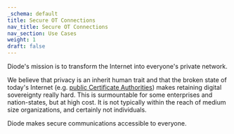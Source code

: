 ```yaml
---
_schema: default
title: Secure OT Connections
nav_title: Secure OT Connections
nav_section: Use Cases
weight: 1
draft: false
---
```

Diode's mission is to transform the Internet into everyone's private network.

We believe that privacy is an inherit human trait and that the broken state of today's Internet (e.g. [public Certificate Authorities](https://diode.io/blog/why-there-are-3652-organizations-that-can-read-everyones-encrypted-traffic)) makes retaining digital sovereignty really hard.  This is surmountable for some enterprises and nation-states, but at high cost.  It is not typically within the reach of medium size organizations, and certainly not individuals.

Diode makes secure communications accessible to everyone.